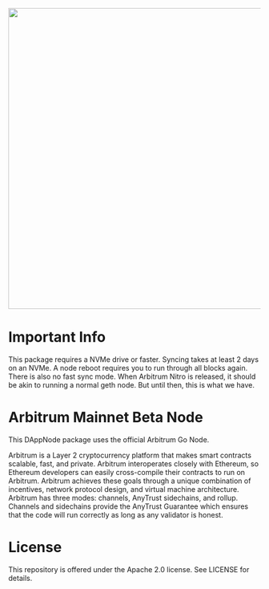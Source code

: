 <p align="center"><img src="https://github.com/OffchainLabs/arbitrum/blob/master/docs/assets/offchain_labs_logo.png" width="600"></p>

# Important Info

This package requires a NVMe drive or faster. Syncing takes at least 2 days on an NVMe. A node reboot requires you to run through all blocks again. There is also no fast sync mode. When Arbitrum Nitro is released, it should be akin to running a normal geth node. But until then, this is what we have.

# Arbitrum Mainnet Beta Node

This DAppNode package uses the official Arbitrum Go Node. 

Arbitrum is a Layer 2 cryptocurrency platform that makes smart contracts scalable, fast, and private. Arbitrum interoperates closely with Ethereum, so Ethereum developers can easily cross-compile their contracts to run on Arbitrum. Arbitrum achieves these goals through a unique combination of incentives, network protocol design, and virtual machine architecture. Arbitrum has three modes: channels, AnyTrust sidechains, and rollup. Channels and sidechains provide the AnyTrust Guarantee which ensures that the code will run correctly as long as any validator is honest.

# License

This repository is offered under the Apache 2.0 license. See LICENSE for details.

